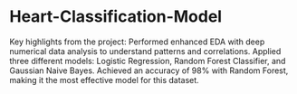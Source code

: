# Heart-Classification-Model
Key highlights from the project:  Performed enhanced EDA with deep numerical data analysis to understand patterns and correlations.  Applied three different models: Logistic Regression, Random Forest Classifier, and Gaussian Naive Bayes.  Achieved an accuracy of 98% with Random Forest, making it the most effective model for this dataset. 
